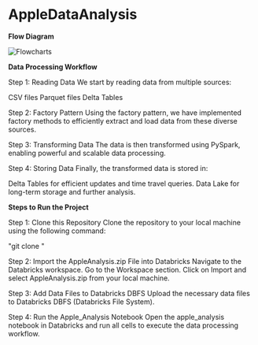 # AppleDataAnalysis
**Flow Diagram**

![Flowcharts](https://github.com/user-attachments/assets/bacfc9f3-86a7-4404-8a2e-a6011ab3fc79)


**Data Processing Workflow**


Step 1: Reading Data
We start by reading data from multiple sources:

CSV files
Parquet files
Delta Tables


Step 2: Factory Pattern
Using the factory pattern, we have implemented factory methods to efficiently extract and load data from these diverse sources.

Step 3: Transforming Data
The data is then transformed using PySpark, enabling powerful and scalable data processing.

Step 4: Storing Data
Finally, the transformed data is stored in:

Delta Tables for efficient updates and time travel queries.
Data Lake for long-term storage and further analysis.






**Steps to Run the Project**


Step 1: Clone this Repository
Clone the repository to your local machine using the following command:

"git clone <repository-url>"


Step 2: Import the AppleAnalysis.zip File into Databricks
Navigate to the Databricks workspace.
Go to the Workspace section.
Click on Import and select AppleAnalysis.zip from your local machine.


Step 3: Add Data Files to Databricks DBFS
Upload the necessary data files to Databricks DBFS (Databricks File System).


Step 4: Run the Apple_Analysis Notebook
Open the apple_analysis notebook in Databricks and run all cells to execute the data processing workflow.
